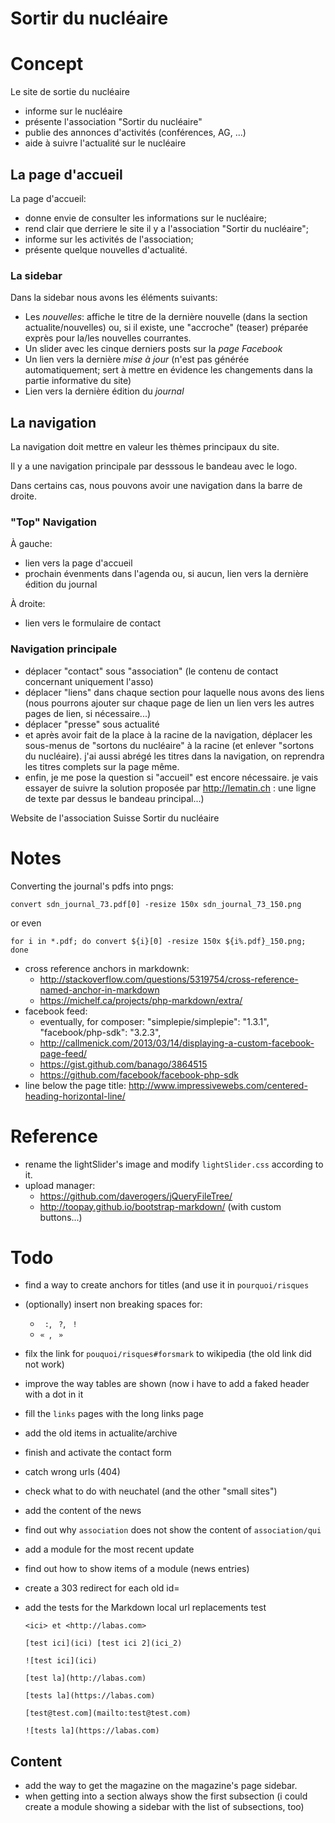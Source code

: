 # Sortir du nucléaire

# Concept

Le site de sortie du nucléaire 

- informe sur le nucléaire
- présente l'association "Sortir du nucléaire"
- publie des annonces d'activités (conférences, AG, ...)
- aide à suivre l'actualité sur le nucléaire

## La page d'accueil

La page d'accueil:

- donne envie de consulter les informations sur le nucléaire;
- rend clair que derriere le site il y a l'association "Sortir du nucléaire";
- informe sur les activités de l'association;
- présente quelque nouvelles d'actualité.

### La sidebar

Dans la sidebar nous avons les éléments suivants:

- Les _nouvelles_: affiche le titre de la dernière nouvelle (dans la section actualite/nouvelles) ou, si il existe, une "accroche" (teaser) préparée exprès pour la/les nouvelles courrantes.
- Un slider avec les cinque derniers posts sur la _page Facebook_
- Un lien vers la dernière _mise à jour_ (n'est pas générée automatiquement; sert à mettre en évidence les changements dans la partie informative du site)
- Lien vers la dernière édition du _journal_


## La navigation

La navigation doit mettre en valeur les thèmes principaux du site.

Il y a une navigation principale par desssous le bandeau avec le logo.

Dans certains cas, nous pouvons avoir une navigation dans la barre de droite.


### "Top" Navigation

À gauche:

- lien vers la page d'accueil
- prochain évenments dans l'agenda ou, si aucun, lien vers la dernière édition du journal

À droite:

- lien vers le formulaire de contact

###  Navigation principale


- déplacer "contact" sous "association" (le contenu de contact
  concernant uniquement l'asso)
- déplacer "liens" dans chaque section pour laquelle nous avons des
  liens (nous pourrons ajouter sur chaque page de lien un lien vers les
  autres pages de lien, si nécessaire...)
- déplacer "presse" sous actualité
- et après avoir fait de la place à la racine de la navigation,
  déplacer les sous-menus de "sortons du nucléaire" à la racine (et
  enlever "sortons du nucléaire).
  j'ai aussi abrégé les titres dans la navigation, on reprendra les
  titres complets sur la page même.
- enfin, je me pose la question si "accueil" est encore nécessaire. je
  vais essayer de suivre la solution proposée par http://lematin.ch :
  une ligne de texte par dessus le bandeau principal...)

Website de l'association Suisse Sortir du nucléaire

# Notes

Converting the journal's pdfs into pngs:

    convert sdn_journal_73.pdf[0] -resize 150x sdn_journal_73_150.png

or even 

    for i in *.pdf; do convert ${i}[0] -resize 150x ${i%.pdf}_150.png; done

- cross reference anchors in markdownk:
  - <http://stackoverflow.com/questions/5319754/cross-reference-named-anchor-in-markdown>
  - <https://michelf.ca/projects/php-markdown/extra/>
- facebook feed:
    - eventually, for composer:
        "simplepie/simplepie": "1.3.1",
        "facebook/php-sdk": "3.2.3",
    - http://callmenick.com/2013/03/14/displaying-a-custom-facebook-page-feed/
    - https://gist.github.com/banago/3864515
    - https://github.com/facebook/facebook-php-sdk
- line below the page title: http://www.impressivewebs.com/centered-heading-horizontal-line/

# Reference

- rename the lightSlider's image and modify `lightSlider.css` according to it.
- upload manager:
  - https://github.com/daverogers/jQueryFileTree/
  - http://toopay.github.io/bootstrap-markdown/ (with custom buttons...)

# Todo

- find a way to create anchors for titles (and use it in `pourquoi/risques`
- (optionally) insert non breaking spaces for:
  - ` :`, ` ?`, ` !`
  - `« `, ` »`
- filx the link for `pouquoi/risques#forsmark` to wikipedia (the old link did not work)
- improve the way tables are shown (now i have to add a faked header with a dot in it
- fill the `links` pages with the long links page
- add the old items in actualite/archive
- finish and activate the contact form
- catch wrong urls (404)
- check what to do with neuchatel (and the other "small sites")
- add the content of the news
- find out why `association` does not show the content of `association/qui`
- add a module for the most recent update
- find out how to show items of a module (news entries)
- create a 303 redirect for each old id=
- add the tests for the Markdown local url replacements
      test

      <ici> et <http://labas.com>

      [test ici](ici) [test ici 2](ici_2)

      ![test ici](ici)

      [test la](http://labas.com)

      [tests la](https://labas.com)

      [test@test.com](mailto:test@test.com)

      ![tests la](https://labas.com)
 

## Content

- add the way to get the magazine on the magazine's page sidebar.
- when getting into a section always show the first subsection (i could create a module showing a sidebar with the list of subsections, too)
